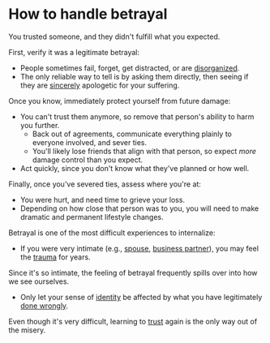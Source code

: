 
# How to handle betrayal

You trusted someone, and they didn't fulfill what you expected.

First, verify it was a legitimate betrayal:

- People sometimes fail, forget, get distracted, or are [disorganized](organization.md).
- The only reliable way to tell is by asking them directly, then seeing if they are [sincerely](people-lying.md) apologetic for your suffering.

Once you know, immediately protect yourself from future damage:

- You can't trust them anymore, so remove that person's ability to harm you further.
  - Back out of agreements, communicate everything plainly to everyone involved, and sever ties.
  - You'll likely lose friends that align with that person, so expect *more* damage control than you expect.
- Act quickly, since you don't know what they've planned or how well.

Finally, once you've severed ties, assess where you're at:

- You were hurt, and need time to grieve your loss.
- Depending on how close that person was to you, you will need to make dramatic and permanent lifestyle changes.

Betrayal is one of the most difficult experiences to internalize:

- If you were very intimate (e.g., [spouse](relationships-marriage.md), [business partner](entrepreneur-1_why.md)), you may feel the [trauma](hardship-ptsd.md) for years.

Since it's so intimate, the feeling of betrayal frequently spills over into how we see ourselves.

- Only let your sense of [identity](identity.md) be affected by what you have legitimately [done wrongly](morality.md).

Even though it's very difficult, learning to [trust](trust.md) again is the only way out of the misery.
